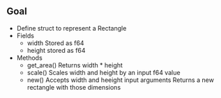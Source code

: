 ## Goal
- Define struct to represent a Rectangle
- Fields
  - width
    Stored as f64
  - height
    stored as f64
- Methods
  - get_area()
      Returns width * height
  - scale()
    Scales width and height by an input f64 value
  - new()
    Accepts width and heeight input arguments
    Returns a new rectangle with those dimensions
  